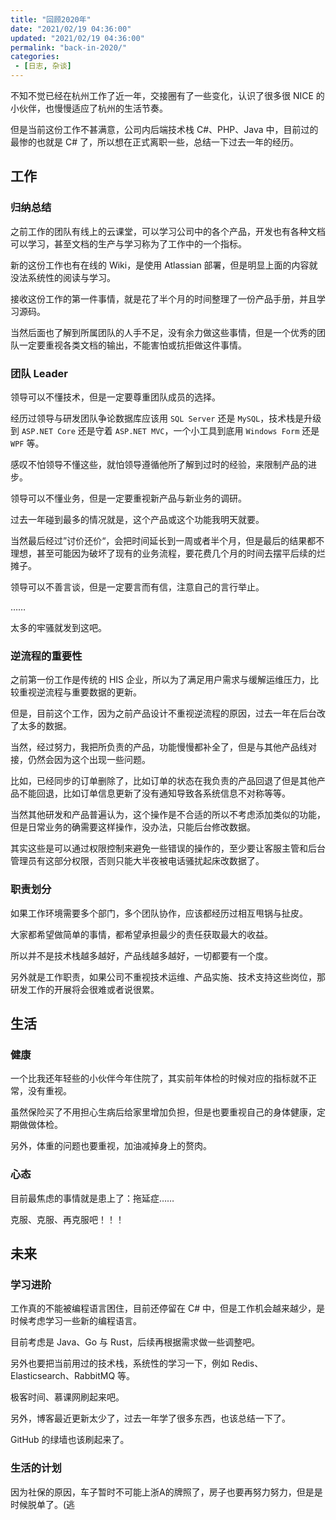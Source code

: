 ```yaml
---
title: "回顾2020年"
date: "2021/02/19 04:36:00"
updated: "2021/02/19 04:36:00"
permalink: "back-in-2020/"
categories:
 - [日志, 杂谈]
---
```


不知不觉已经在杭州工作了近一年，交接圈有了一些变化，认识了很多很 NICE 的小伙伴，也慢慢适应了杭州的生活节奏。

但是当前这份工作不甚满意，公司内后端技术栈 C#、PHP、Java 中，目前过的最惨的也就是 C# 了，所以想在正式离职一些，总结一下过去一年的经历。

## 工作

### 归纳总结

之前工作的团队有线上的云课堂，可以学习公司中的各个产品，开发也有各种文档可以学习，甚至文档的生产与学习称为了工作中的一个指标。

新的这份工作也有在线的 Wiki，是使用 Atlassian 部署，但是明显上面的内容就没法系统性的阅读与学习。

接收这份工作的第一件事情，就是花了半个月的时间整理了一份产品手册，并且学习源码。

当然后面也了解到所属团队的人手不足，没有余力做这些事情，但是一个优秀的团队一定要重视各类文档的输出，不能害怕或抗拒做这件事情。

### 团队 Leader

领导可以不懂技术，但是一定要尊重团队成员的选择。

经历过领导与研发团队争论数据库应该用 `SQL Server` 还是 `MySQL`，技术栈是升级到 `ASP.NET Core` 还是守着 `ASP.NET MVC`，一个小工具到底用 `Windows Form` 还是 `WPF` 等。

感叹不怕领导不懂这些，就怕领导遵循他所了解到过时的经验，来限制产品的进步。

领导可以不懂业务，但是一定要重视新产品与新业务的调研。

过去一年碰到最多的情况就是，这个产品或这个功能我明天就要。

当然最后经过”讨价还价“，会把时间延长到一周或者半个月，但是最后的结果都不理想，甚至可能因为破坏了现有的业务流程，要花费几个月的时间去摆平后续的烂摊子。

领导可以不善言谈，但是一定要言而有信，注意自己的言行举止。

……

太多的牢骚就发到这吧。

### 逆流程的重要性

之前第一份工作是传统的 HIS 企业，所以为了满足用户需求与缓解运维压力，比较重视逆流程与重要数据的更新。

但是，目前这个工作，因为之前产品设计不重视逆流程的原因，过去一年在后台改了太多的数据。

当然，经过努力，我把所负责的产品，功能慢慢都补全了，但是与其他产品线对接，仍然会因为这个出现一些问题。

比如，已经同步的订单删除了，比如订单的状态在我负责的产品回退了但是其他产品不能回退，比如订单信息更新了没有通知导致各系统信息不对称等等。

当然其他研发和产品普遍认为，这个操作是不合适的所以不考虑添加类似的功能，但是日常业务的确需要这样操作，没办法，只能后台修改数据。

其实这些是可以通过权限控制来避免一些错误的操作的，至少要让客服主管和后台管理员有这部分权限，否则只能大半夜被电话骚扰起床改数据了。

### 职责划分

如果工作环境需要多个部门，多个团队协作，应该都经历过相互甩锅与扯皮。

大家都希望做简单的事情，都希望承担最少的责任获取最大的收益。

所以并不是技术栈越多越好，产品线越多越好，一切都要有一个度。

另外就是工作职责，如果公司不重视技术运维、产品实施、技术支持这些岗位，那研发工作的开展将会很难或者说很累。

## 生活

### 健康

一个比我还年轻些的小伙伴今年住院了，其实前年体检的时候对应的指标就不正常，没有重视。

虽然保险买了不用担心生病后给家里增加负担，但是也要重视自己的身体健康，定期做做体检。

另外，体重的问题也要重视，加油减掉身上的赘肉。

### 心态

目前最焦虑的事情就是患上了：拖延症……

克服、克服、再克服吧！！！

## 未来

### 学习进阶

工作真的不能被编程语言困住，目前还停留在 C# 中，但是工作机会越来越少，是时候考虑学习一些新的编程语言。

目前考虑是 Java、Go 与 Rust，后续再根据需求做一些调整吧。

另外也要把当前用过的技术栈，系统性的学习一下，例如 Redis、Elasticsearch、RabbitMQ 等。

极客时间、慕课网刷起来吧。

另外，博客最近更新太少了，过去一年学了很多东西，也该总结一下了。

GitHub 的绿墙也该刷起来了。

### 生活的计划

因为社保的原因，车子暂时不可能上浙A的牌照了，房子也要再努力努力，但是是时候脱单了。(逃
